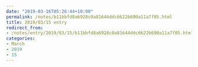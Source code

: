 ```yaml
---
date: "2019-03-16T05:26:44+10:00"
permalink: /notes/b11bbfd8a6928c0a81644ddc6622b690a11a7f85.html
title: 2019/03/15 entry
redirect_from:
- /notes/entry/2019/03/15/b11bbfd8a6928c0a81644ddc6622b690a11a7f85.html
categories:
- March
- 2019
- 15
---
```

